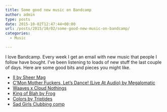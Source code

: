 ```yaml
---
title: Some good new music on Bandcamp
author: admin
type: posts
date: 2015-10-02T12:47:44+00:00
url: /posts/2015/10/02/some-good-new-music-on-bandcamp/
categories:
  - Music

---
```

I love Bandcamp. Every week I get an email with new music that people I follow have bought. I&#8217;ve been listening to loads of new stuff the last couple of days. Here are some good bits and pieces you might like.

  * [II by Sheer Mag][1]
  * [C&#8217;Mon Mother Fuckers, Let&#8217;s Dance! (Live At Audio) by Megalomatic][2]
  * [Waaves x Cloud Nothings][3]
  * [King of Blah by Frog][4]
  * [Colors by Triptides][5]
  * [Sad Girls Clubbing comp][6]

 [1]: https://sheermag.bandcamp.com/album/ii-7
 [2]: https://megalomatic.bandcamp.com/album/cmon-mother-fuckers-lets-dance-live-at-audio
 [3]: https://wavvesxcloudnothings.bandcamp.com/album/wavves-x-cloud-nothings
 [4]: https://heyitsfrog.bandcamp.com/album/kind-of-blah
 [5]: https://triptides.bandcamp.com/album/colors
 [6]: https://sadgirlsclvb.bandcamp.com/album/sad-girls-clubbing